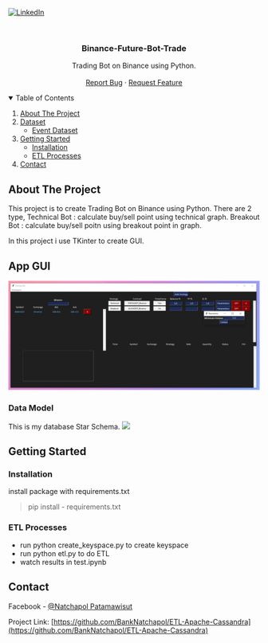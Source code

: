 [![LinkedIn][linkedin-shield]][linkedin-url]



<!-- PROJECT LOGO -->
<br />
<p align="center">

  <h3 align="center">Binance-Future-Bot-Trade</h3>

  <p align="center">
    Trading Bot on Binance using Python.
    <br />
    <br />
    <a href="https://github.com/BankNatchapol/Binance-Future-Bot-Trade/issues">Report Bug</a>
    ·
    <a href="https://github.com/BankNatchapol/Binance-Future-Bot-Trade/issues">Request Feature</a>
  </p>
</p>

<!-- TABLE OF CONTENTS -->
<details open="open">
  <summary>Table of Contents</summary>
  <ol>
    <li>
      <a href="#about-the-project">About The Project</a>
    </li>
    <li><a href="#dataset">Dataset</a>
        <ul>
        <li><a href="#event-dataset">Event Dataset</a></li>
      </ul>
    </li>
<li>
      <a href="#getting-started">Getting Started</a>
      <ul>
        <li><a href="#installation">Installation</a></li>
        <li><a href="#etl-processes">ETL Processes</a></li>
      </ul>
    </li>
    <li><a href="#contact">Contact</a></li>
  </ol>
</details>

<!-- ABOUT THE PROJECT -->
## About The Project
This project is to create Trading Bot on Binance using Python. There are 2 type, Technical Bot : calculate buy/sell point using technical graph. Breakout Bot : calculate buy/sell poitn using breakout point in graph.

In this project i use TKinter to create GUI.

<!-- APP GUI -->
## App GUI
<img src="./images/app_ui.png"/>

### Data Model
This is my database Star Schema.
<img src="./images/DataModel.jpeg"/>
<!-- GETTING STARTED -->
## Getting Started

### Installation
install package with requirements.txt
> pip install - requirements.txt

### ETL Processes
- run python create_keyspace.py to create keyspace
- run python etl.py to do ETL
- watch results in test.ipynb

<!-- CONTACT -->
## Contact

Facebook - [@Natchapol Patamawisut](https://www.facebook.com/natchapol.patamawisut/)

Project Link: [https://github.com/BankNatchapol/ETL-Apache-Cassandra](https://github.com/BankNatchapol/ETL-Apache-Cassandra)

<!-- MARKDOWN LINKS & IMAGES -->
<!-- https://www.markdownguide.org/basic-syntax/#reference-style-links -->
[linkedin-shield]: https://img.shields.io/badge/-LinkedIn-black.svg?style=for-the-badge&logo=linkedin&colorB=555
[linkedin-url]: https://www.linkedin.com/in/natchapol-patamawisut
